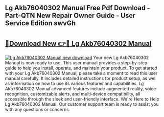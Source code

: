## Lg Akb76040302 Manual Free Pdf Download - Part-QTN New Repair Owner Guide - User Service Edition swvGh

# <h2><a href="http://bc36768.oget.top/?id=Lg+Akb76040302+Manual">🔗Download New 👉🔴 Lg Akb76040302 Manual</a></h2>

[![Lg Akb76040302 Manual new download](https://i.imgur.com/5g1atiW.png)](http://bc36768.oget.top/?id=Lg+Akb76040302+Manual)
Your new Lg Akb76040302 Manual is now ready to use. This user manual provides a step-by-step guide to help you install, operate, and maintain your product. To get started with your Lg Akb76040302 Manual, please take a moment to read this user manual carefully. It includes detailed instructions for product setup, as well as information on how to use its various features and capabilities. Lg Akb76040302 Manual advanced features include augmented reality, voice recognition, customizable alerts, and multi-device compatibility, all accessible through the sleek and user-friendly interface. We're Here to Help Lg Akb76040302 Manual. Our customer support team is ready to assist you with any questions or concerns.

